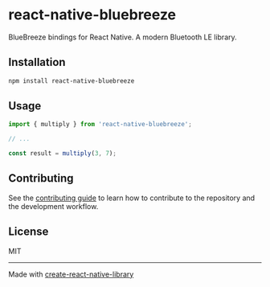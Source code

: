 # react-native-bluebreeze

BlueBreeze bindings for React Native. A modern Bluetooth LE library.

## Installation

```sh
npm install react-native-bluebreeze
```

## Usage


```js
import { multiply } from 'react-native-bluebreeze';

// ...

const result = multiply(3, 7);
```


## Contributing

See the [contributing guide](CONTRIBUTING.md) to learn how to contribute to the repository and the development workflow.

## License

MIT

---

Made with [create-react-native-library](https://github.com/callstack/react-native-builder-bob)
